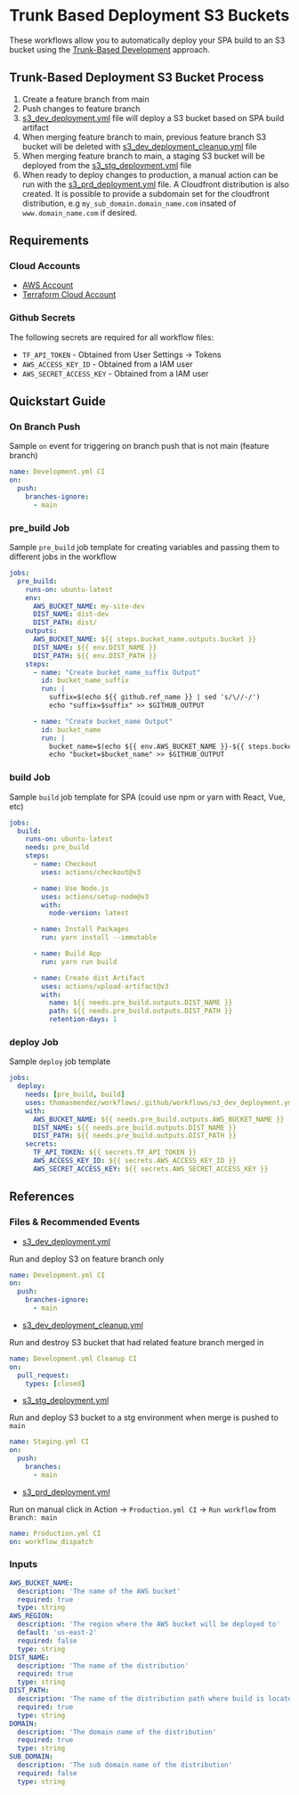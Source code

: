 # Trunk Based Deployment S3 Buckets

These workflows allow you to automatically deploy your SPA build to an S3 bucket using the [Trunk-Based Development](https://trunkbaseddevelopment.com/) approach.

## Trunk-Based Deployment S3 Bucket Process

1. Create a feature branch from main
2. Push changes to feature branch
3. [s3_dev_deployment.yml](https://github.com/thomasmendez/workflows/blob/main/.github/workflows/s3_dev_deployment.yml) file will deploy a S3 bucket based on SPA build artifact
4. When merging feature branch to main, previous feature branch S3 bucket will be deleted with [s3_dev_deployment_cleanup.yml](https://github.com/thomasmendez/workflows/blob/main/.github/workflows/s3_dev_deployment_cleanup.yml) file
5. When merging feature branch to main, a staging S3 bucket will be deployed from the [s3_stg_deployment.yml](https://github.com/thomasmendez/workflows/blob/main/.github/workflows/s3_stg_deployment.yml) file
6. When ready to deploy changes to production, a manual action can be run with the [s3_prd_deployment.yml](https://github.com/thomasmendez/workflows/blob/main/.github/workflows/s3_prd_deployment.yml) file. A Cloudfront distribution is also created. It is possible to provide a subdomain set for the cloudfront distribution, e.g `my_sub_domain.domain_name.com` insated of `www.domain_name.com` if desired. 

## Requirements

### Cloud Accounts

- [AWS Account](https://aws.amazon.com/console/)
- [Terraform Cloud Account](https://cloud.hashicorp.com/products/terraform)

### Github Secrets

The following secrets are required for all workflow files:

- `TF_API_TOKEN` - Obtained from User Settings -> Tokens
- `AWS_ACCESS_KEY_ID` - Obtained from a IAM user
- `AWS_SECRET_ACCESS_KEY` - Obtained from a IAM user

## Quickstart Guide

### On Branch Push

Sample `on` event for triggering on branch push that is not main (feature branch)

```yml
name: Development.yml CI
on:
  push:
    branches-ignore:
      - main
```

### pre_build Job

Sample `pre_build` job template for creating variables and passing them to different jobs in the workflow

```yml
jobs:
  pre_build:
    runs-on: ubuntu-latest
    env:
      AWS_BUCKET_NAME: my-site-dev
      DIST_NAME: dist-dev
      DIST_PATH: dist/
    outputs:
      AWS_BUCKET_NAME: ${{ steps.bucket_name.outputs.bucket }}
      DIST_NAME: ${{ env.DIST_NAME }}
      DIST_PATH: ${{ env.DIST_PATH }}
    steps:
      - name: "Create bucket_name_suffix Output"
        id: bucket_name_suffix
        run: |
          suffix=$(echo ${{ github.ref_name }} | sed 's/\//-/')
          echo "suffix=$suffix" >> $GITHUB_OUTPUT

      - name: "Create bucket_name Output"
        id: bucket_name
        run: |
          bucket_name=$(echo ${{ env.AWS_BUCKET_NAME }}-${{ steps.bucket_name_suffix.outputs.suffix }})
          echo "bucket=$bucket_name" >> $GITHUB_OUTPUT
```

### build Job

Sample `build` job template for SPA (could use npm or yarn with React, Vue, etc)

```yml
jobs:
  build:
    runs-on: ubuntu-latest
    needs: pre_build
    steps:
      - name: Checkout
        uses: actions/checkout@v3

      - name: Use Node.js
        uses: actions/setup-node@v3
        with:
          node-version: latest

      - name: Install Packages
        run: yarn install --immutable

      - name: Build App
        run: yarn run build

      - name: Create dist Artifact
        uses: actions/upload-artifact@v3
        with:
          name: ${{ needs.pre_build.outputs.DIST_NAME }}
          path: ${{ needs.pre_build.outputs.DIST_PATH }}
          retention-days: 1
```


### deploy Job

Sample `deploy` job template

```yml
jobs:
  deploy:
    needs: [pre_build, build]
    uses: thomasmendez/workflows/.github/workflows/s3_dev_deployment.yml@main
    with:
      AWS_BUCKET_NAME: ${{ needs.pre_build.outputs.AWS_BUCKET_NAME }}
      DIST_NAME: ${{ needs.pre_build.outputs.DIST_NAME }}
      DIST_PATH: ${{ needs.pre_build.outputs.DIST_PATH }}
    secrets:
      TF_API_TOKEN: ${{ secrets.TF_API_TOKEN }}
      AWS_ACCESS_KEY_ID: ${{ secrets.AWS_ACCESS_KEY_ID }}
      AWS_SECRET_ACCESS_KEY: ${{ secrets.AWS_SECRET_ACCESS_KEY }}
```

## References

### Files & Recommended Events

- [s3_dev_deployment.yml](https://github.com/thomasmendez/workflows/blob/main/.github/workflows/s3_dev_deployment.yml)

Run and deploy S3 on feature branch only

```yml
name: Development.yml CI
on:
  push:
    branches-ignore:
      - main
```

- [s3_dev_deployment_cleanup.yml](https://github.com/thomasmendez/workflows/blob/main/.github/workflows/s3_dev_deployment_cleanup.yml)

Run and destroy S3 bucket that had related feature branch merged in

```yml
name: Development.yml Cleanup CI
on:
  pull_request:
    types: [closed]
```

- [s3_stg_deployment.yml](https://github.com/thomasmendez/workflows/blob/main/.github/workflows/s3_stg_deployment.yml)

Run and deploy S3 bucket to a stg environment when merge is pushed to `main`

```yml
name: Staging.yml CI
on:
  push:
    branches:
      - main
```

- [s3_prd_deployment.yml](https://github.com/thomasmendez/workflows/blob/main/.github/workflows/s3_prd_deployment.yml)

Run on manual click in Action -> `Production.yml CI` -> `Run workflow` from `Branch: main`

```yml
name: Production.yml CI
on: workflow_dispatch
```
### Inputs

```yml
AWS_BUCKET_NAME:
  description: 'The name of the AWS bucket'
  required: true
  type: string
AWS_REGION:
  description: 'The region where the AWS bucket will be deployed to'
  default: 'us-east-2'
  required: false
  type: string
DIST_NAME:
  description: 'The name of the distribution'
  required: true
  type: string
DIST_PATH:
  description: 'The name of the distribution path where build is located'
  required: true
  type: string
DOMAIN:
  description: 'The domain name of the distribution'
  required: true
  type: string
SUB_DOMAIN:
  description: 'The sub domain name of the distribution'
  required: false
  type: string
```
